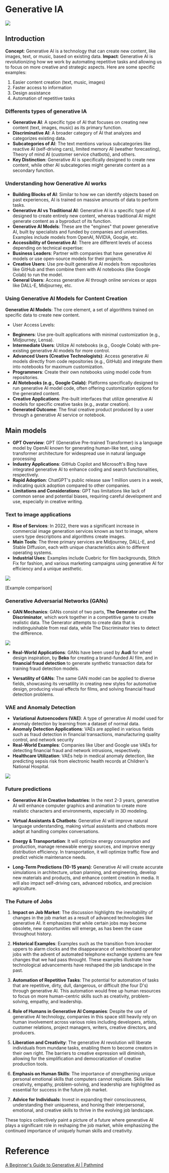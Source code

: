 # Generative IA

![](../../images/generative_ai.jpeg)

## Introduction

**Concept**: Generative AI is a technology that can create new content, like images, text, or music, based on existing data.
**Impact**: Generative AI is revolutionizing how we work by automating repetitive tasks and allowing us to focus on more creative and strategic aspects. Here are some specific examples:
1. Easier content creation (text, music, images)
2. Faster access to information
3. Design assistance
4. Automation of repetitive tasks

### Differents types of generative IA

* **Generative AI**: A specific type of AI that focuses on creating new content (text, images, music) as its primary function.
* **Discriminative AI**: A broader category of AI that analyzes and categorizes existing data.
* **Subcategories of AI**: The text mentions various subcategories like reactive AI (self-driving cars), limited memory AI (weather forecasting), Theory of mind AI (customer service chatbots), and others.
* **Key Distinction**: Generative AI is specifically designed to create new content, while other AI subcategories might generate content as a secondary function.

### Understanding how Generative AI works

 * **Building Blocks of AI**: Similar to how we can identify objects based on past experiences, AI is trained on massive amounts of data to perform tasks.
 * **Generative AI vs Traditional AI**: Generative AI is a specific type of AI designed to create entirely new content, whereas traditional AI might generate content as a byproduct of its function.
 * **Generative AI Models**: These are the "engines" that power generative AI, built by specialists and funded by companies and universities. Examples include models from OpenAI, NVIDIA, Google, etc.
 * **Accessibility of Generative AI**: There are different levels of access depending on technical expertise:
 * **Business Leaders**: Partner with companies that have generative AI models or use open-source models for their projects.
 * **Creative Users**: Use pre-built generative AI models from repositories like GitHub and then combine them with AI notebooks (like Google Colab) to run the model.
 * **General Users**: Access generative AI through online services or apps like DALL-E, Midjourney, etc.

### Using Generative AI Models for Content Creation

**Generative AI Models**: The core element, a set of algorithms trained on specific data to create new content.

 - User Access Levels:
 * **Beginners**: Use pre-built applications with minimal customization (e.g., Midjourney, Lensa).
 * **Intermediate Users**: Utilize AI notebooks (e.g., Google Colab) with pre-existing generative AI models for more control.
 * **Advanced Users (Creative Technologists)**: Access generative AI models directly from code repositories (e.g., GitHub) and integrate them into notebooks for maximum customization.
 * **Programmers**: Create their own notebooks using model code from repositories.
 * **AI Notebooks (e.g., Google Colab)**: Platforms specifically designed to run generative AI model code, often offering customization options for the generated content.
 * **Creative Applications**: Pre-built interfaces that utilize generative AI models for specific creative tasks (e.g., avatar creation).
 * **Generated Outcome**: The final creative product produced by a user through a generative AI service or notebook.

## Main models

- **GPT Overview**: GPT (Generative Pre-trained Transformer) is a language model by OpenAI known for generating human-like text, using transformer architecture for widespread use in natural language processing
- **Industry Applications**: GitHub Copilot and Microsoft's Bing have integrated generative AI to enhance coding and search functionalities, respectively.
- **Rapid Adoption**: ChatGPT's public release saw 1 million users in a week, indicating quick adoption compared to other companies.
- **Limitations and Considerations**: GPT has limitations like lack of common sense and potential biases, requiring careful development and use, especially in creative writing.

###  Text to image applications

- **Rise of Services**: In 2022, there was a significant increase in commercial image generation services known as text to image, where users type descriptions and algorithms create images.
- **Main Tools**: The three primary services are Midjourney, DALL-E, and Stable Diffusion, each with unique characteristics akin to different operating systems.
- **Industrial Uses**: Examples include Cuebric for film backgrounds, Stitch Fix for fashion, and various marketing campaigns using generative AI for efficiency and a unique aesthetic.

![](../../images/generative_ai_text_to_image_comparison.jpeg)

 [Example comparison]

### Generative Adversarial Networks (GANs)

- **GAN Mechanics**: GANs consist of two parts, **The Generator** and **The Discriminator**, which work together in a competitive game to create realistic data. The Generator attempts to create data that is indistinguishable from real data, while The Discriminator tries to detect the difference.

![](../../images/gan_schema.png)

- **Real-World Applications**: GANs have been used by **Audi** for wheel design inspiration, by **Beko** for creating a brand-funded AI film, and in **financial fraud detection** to generate synthetic transaction data for training fraud detection models.

- **Versatility of GANs**: The same GAN model can be applied to diverse fields, showcasing its versatility in creating new styles for automotive design, producing visual effects for films, and solving financial fraud detection problems.

### VAE and Anomaly Detection

- **Variational Autoencoders (VAE)**: A type of generative AI model used for anomaly detection by learning from a dataset of normal data.
- **Anomaly Detection Applications**: VAEs are applied in various fields such as fraud detection in financial transactions, manufacturing quality control, and network security
- **Real-World Examples**: Companies like Uber and Google use VAEs for detecting financial fraud and network intrusions, respectively.
- **Healthcare Utilization**: VAEs help in medical anomaly detection, like predicting sepsis risk from electronic health records at Children's National Hospital.

![](../../images/generative_ai_vae_model.png)

### Future predictions

- **Generative AI in Creative Industries**: In the next 2-3 years, generative AI will enhance computer graphics and animation to create more realistic characters and environments, especially in 3D modeling.

- **Virtual Assistants & Chatbots**: Generative AI will improve natural language understanding, making virtual assistants and chatbots more adept at handling complex conversations.

- **Energy & Transportation**: It will optimize energy consumption and production, manage renewable energy sources, and improve energy distribution efficiency. In transportation, it will optimize traffic flow and predict vehicle maintenance needs.

- **Long-Term Predictions (10-15 years)**: Generative AI will create accurate simulations in architecture, urban planning, and engineering, develop new materials and products, and enhance content creation in media. It will also impact self-driving cars, advanced robotics, and precision agriculture.

### The Future of Jobs

1. **Impact on Job Market**: The discussion highlights the inevitability of changes in the job market as a result of advanced technologies like generative AI. It emphasizes that while certain jobs may become obsolete, new opportunities will emerge, as has been the case throughout history.

2. **Historical Examples**: Examples such as the transition from knocker uppers to alarm clocks and the disappearance of switchboard operator jobs with the advent of automated telephone exchange systems are few changes that we had pass throught. These examples illustrate how technological advancements have reshaped the job landscape in the past.

3. **Automation of Repetitive Tasks**: The potential for automation of tasks that are repetitive, dirty, dull, dangerous, or difficult (the four D's) through generative AI. This automation would free up human resources to focus on more human-centric skills such as creativity, problem-solving, empathy, and leadership.

4. **Role of Humans in Generative AI Companies**: Despite the use of generative AI technology, companies in this space still heavily rely on human involvement across various roles including developers, artists, customer relations, project managers, writers, creative directors, and producers.

5. **Liberation and Creativity**: The generative AI revolution will liberate individuals from mundane tasks, enabling them to become creators in their own right. The barriers to creative expression will diminish, allowing for the simplification and democratization of creative production tools.

6. **Emphasis on Human Skills**: The importance of strengthening unique personal emotional skills that computers cannot replicate. Skills like creativity, empathy, problem-solving, and leadership are highlighted as essential for success in the future job market.

7. **Advice for Individuals**: Invest in expanding their consciousness, understanding their uniqueness, and honing their interpersonal, emotional, and creative skills to thrive in the evolving job landscape.

These topics collectively paint a picture of a future where generative AI plays a significant role in reshaping the job market, while emphasizing the continued importance of uniquely human skills and creativity.



# Reference

[A Beginner's Guide to Generative AI | Pathmind](https://wiki.pathmind.com/generative-adversarial-network-gan)

